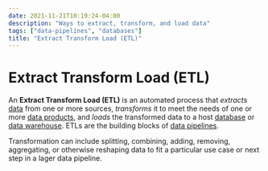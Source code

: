```yaml
---
date: 2021-11-21T10:19:24-04:00
description: "Ways to extract, transform, and load data"
tags: ["data-pipelines", "databases"]
title: "Extract Transform Load (ETL)"
---
```


# Extract Transform Load (ETL)

An **Extract Transform Load (ETL)** is an automated process that _extracts_ [data](data.md) from one or more sources, _transforms_ it to meet the needs of one or more [data products](data-products.md), and _loads_ the transformed data to a host [database](databases.md) or [data warehouse](data-warehouses.md). ETLs are the building blocks of [data pipelines](data-pipelines.md).

Transformation can include splitting, combining, adding, removing, aggregating, or otherwise reshaping data to fit a particular use case or next step in a lager data pipeline.
